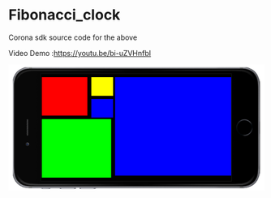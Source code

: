 # Fibonacci_clock
Corona sdk source code for the above

Video Demo  :https://youtu.be/bi-uZVHnfbI

![alt tag](https://github.com/Cuanshay/Fibonacci_clock/blob/master/screen_shot.PNG?raw=true)


